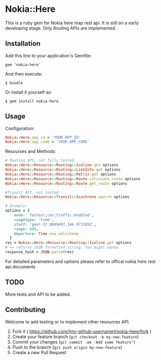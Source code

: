 # Nokia::Here

This is a ruby gem for Nokia here map rest api. It is still on a early developing stage. Only Routing APIs are implemented.

## Installation

Add this line to your application's Gemfile:

    gem 'nokia-here'

And then execute:

    $ bundle

Or install it yourself as:

    $ gem install nokia-here

## Usage
Configuration:
```ruby
Nokia::Here.app_id = 'YOUR_APP_ID'
Nokia::Here.app_code = 'YOUR_APP_CODE'
```
Resourses and Methods:

```ruby
# Routing API, not fully tested.
Nokia::Here::Resource::Routing::Isoline.get options
Nokia::Here::Resource::Routing::LinkInfo.get options
Nokia::Here::Resource::Routing::Matrix.get options
Nokia::Here::Resource::Routing::Route.calculate_route options
Nokia::Here::Resource::Routing::Route.get_route options

#Transit API, not tested
Nokia::Here::Resource::Transit::Isochrone.search options

# Example:
options = {
    mode: 'fastest;car;traffic:enabled',
    rangetype: 'time',
    start: 'geo!-37.8089497,144.9731852',
    range: 600,
    departure: Time.now.xmlschema
  }
res = Nokia::Here::Resource::Routing::Isoline.get options
# => returns JSON formatted string. You might wanna
response_hash = JSON.parse(res)
```

For detailed parameters and options please refer to offical nokia here rest api documents


## TODO
More tests and API to be added.

## Contributing

Welcome to add testing or to implement other resources API.

1. Fork it ( https://github.com/[my-github-username]/nokia-here/fork )
2. Create your feature branch (`git checkout -b my-new-feature`)
3. Commit your changes (`git commit -am 'Add some feature'`)
4. Push to the branch (`git push origin my-new-feature`)
5. Create a new Pull Request

